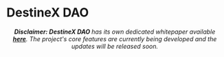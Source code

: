 # **DestineX DAO**

<center>


<i><b>Disclaimer: DestineX DAO </b> has its own dedicated whitepaper available <a href="https://whitepaper.ds10x.money/" target="_blank"><b>here</b></a>. The project's core features are currently being developed and the updates will be released soon.</i>

</center>

<!-- Version 1 Features
Below are four (4) general strategies or actions that each participant can choose from:

1. <b><a href="https://whitepaper.ds10x.money/ds10x/utilities/staking/" target="_blank">Staking</a></b> - a passive, long-term strategy
2. <b><a href="https://whitepaper.ds10x.money/ds10x/utilities/dealing/" target="_blank">Dealing</a></b> - an active, short-term strategy
3. <b><a href="https://whitepaper.ds10x.money/ds10x/utilities/nft-only/" target="_blank">NFT-Play</a></b> - a medium-term strategy that is less active than Dealing. Only available to NFT holders
4. **Selling** for profit

To learn more about our project, head over to the following pages:

- <b><a href="https://whitepaper.ds10x.money/ds10x/architecture/" target="_blank">Architecture</a></b> page, for Visuals.
- <b><a href="https://whitepaper.ds10x.money/ds10x/summary/" target="_blank">A Quick Glance</a></b> page, for Explanations.

## Token Utility

Each utility is attached to its TOKEN derivative that makes each TOKEN derivative unique and valuable. (Learn more about token derivatives <b><a href="https://whitepaper.ds10x.money/ds10x/tokens/" target="_blank">here</a></b>)

Utilities are:

1. Stake to earn more TOKEN
2. Lock TOKEN & NFTs to unlock exclusive content
3. Vote and participate in the DAO
4. Buy and Sell in the marketplace
5. Pay for services in our Cross-chain Swap
6. Mint TOKEN using earned token derivatives

-->